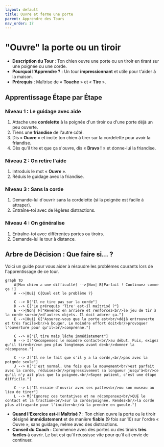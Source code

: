 ```yaml
---
layout: default
title: Ouvre et ferme une porte
parent: Apprendre des Tours
nav_order: 17
---
```


# "Ouvre" la porte ou un tiroir

- **Description du Tour** : Ton chien ouvre une porte ou un tiroir en tirant sur une poignée ou une corde.
- **Pourquoi l'Apprendre ?** : Un tour **impressionnant** et utile pour t'aider à la maison.
- **Prérequis** : Maîtrise de « **Touche** » et « **Tire** ».

## Apprentissage Étape par Étape

### Niveau 1 : Le guidage avec aide

1.  Attache une **cordelette** à la poignée d'un tiroir ou d'une porte déjà un peu ouverte.
2.  Tiens une **friandise** de l'autre côté.
3.  Dis « **Ouvre** » et incite ton chien à tirer sur la cordelette pour avoir la friandise.
4.  Dès qu'il tire et que ça s'ouvre, dis « **Bravo !** » et donne-lui la friandise.

### Niveau 2 : On retire l'aide

1.  Introduis le mot « **Ouvre** ».
2.  Réduis le guidage avec la friandise.

### Niveau 3 : Sans la corde

1.  Demande-lui d'ouvrir sans la cordelette (si la poignée est facile à attraper).
2.  Entraîne-toi avec de légères distractions.

### Niveau 4 : On généralise

1.  Entraîne-toi avec différentes portes ou tiroirs.
2.  Demande-lui le tour à distance.

## Arbre de Décision : Que faire si... ?

Voici un guide pour vous aider à résoudre les problèmes courants lors de l'apprentissage de ce tour.

```mermaid
graph TD
    A[Mon chien a une difficulté] -->|Non| B[Parfait ! Continuez comme ça !]
    A -->|Oui| C{Quel est le problème ?}

    C --> D["Il ne tire pas sur la corde"]
    D --> E{"Le prérequis 'Tire' est-il maîtrisé ?"}
    E -->|Non| F["Revenez en arrière et renforcez<br/>le jeu de tir à la corde sur<br/>d'autres objets. Il doit adorer ça."]
    E -->|Oui| G["Assurez-vous que la porte est<br/>déjà entrouverte et très facile<br/>à bouger. Le moindre effort doit<br/>provoquer l'ouverture pour qu'il<br/>comprenne."]

    C --> H["Il tire mais lâche immédiatement"]
    H --> I["Récompensez le moindre contact<br/>au début. Puis, exigez qu'il tire<br/>un peu plus longtemps avant de<br/>donner la récompense."]

    C --> J["Il ne le fait que s'il y a la corde,<br/>pas avec la poignée seule"]
    J --> K["C'est normal. Une fois que le mouvement<br/>est parfait avec la corde, réduisez<br/>progressivement sa longueur jusqu'à<br/>ce qu'il n'y ait plus que la poignée.<br/>Soyez patient, c'est une étape difficile."]

    C --> L["Il essaie d'ouvrir avec ses pattes<br/>ou son museau au lieu de tirer"]
    L --> M["Ignorez ces tentatives et ne récompensez<br/>QUE le contact et la traction<br/>sur la corde/poignée. Rendez<br/>la corde plus attrayante pour l'inciter<br/>à la prendre en gueule."]
```

- **Quand l'Exercice est-il Maîtrisé ?** : Ton chien ouvre la porte ou le tiroir désigné **immédiatement** et de manière **fiable** (9 fois sur 10) sur l'ordre « Ouvre », sans guidage, même avec des distractions.
- **Conseil du Coach** : Commence avec des portes ou des tiroirs **très faciles** à ouvrir. Le but est qu'il réussisse vite pour qu'il ait envie de continuer. 
